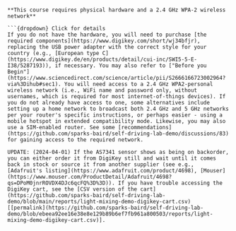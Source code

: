 ```{warning}

**This course requires physical hardware and a 2.4 GHz WPA-2 wireless network**

```{dropdown} Click for details
If you do not have the hardware, you will need to purchase [the required components](https://www.digikey.com/short/wj34bfjr), replacing the USB power adapter with the correct style for your country (e.g., [European type C](https://www.digikey.de/en/products/detail/cui-inc/SWI5-5-E-I38/5287193)), if necessary. You may also refer to ["Before you Begin"](https://www.sciencedirect.com/science/article/pii/S2666166723002964?via%3Dihub#sec1). You will need access to a 2.4 GHz WPA2-personal wireless network (i.e., WiFi name and password only, without usernames, which is required for most internet-of-things devices). If you do not already have access to one, some alternatives include setting up a home network to broadcast both 2.4 GHz and 5 GHz networks per your router's specific instructions, or perhaps easier - using a mobile hotspot in extended compatibility mode. Likewise, you may also use a SIM-enabled router. See some [recommendations](https://github.com/sparks-baird/self-driving-lab-demo/discussions/83) for gaining access to the required network.

UPDATE: (2024-04-01) If the AS7341 sensor shows as being on backorder, you can either order it from DigiKey still and wait until it comes back in stock or source it from another supplier (see e.g., [Adafruit's listing](https://www.adafruit.com/product/4698), [Mouser](https://www.mouser.com/ProductDetail/Adafruit/4698?qs=DPoM0jnrROVDX4DJc6qcFQ%3D%3D)). If you have trouble accessing the DigiKey cart, see the [CSV version of the cart](https://github.com/sparks-baird/self-driving-lab-demo/blob/main/reports/light-mixing-demo-digikey-cart.csv) [[permalink](https://github.com/sparks-baird/self-driving-lab-demo/blob/ebeea92ee16e38e8e129b89b6ef7fb961a800503/reports/light-mixing-demo-digikey-cart.csv)].
```
